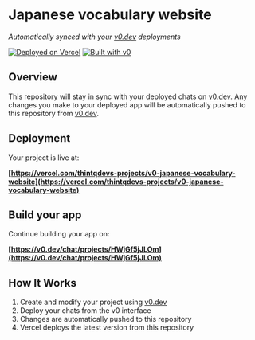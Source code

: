 # Japanese vocabulary website

*Automatically synced with your [v0.dev](https://v0.dev) deployments*

[![Deployed on Vercel](https://img.shields.io/badge/Deployed%20on-Vercel-black?style=for-the-badge&logo=vercel)](https://vercel.com/thintqdevs-projects/v0-japanese-vocabulary-website)
[![Built with v0](https://img.shields.io/badge/Built%20with-v0.dev-black?style=for-the-badge)](https://v0.dev/chat/projects/HWjGf5jJLOm)

## Overview

This repository will stay in sync with your deployed chats on [v0.dev](https://v0.dev).
Any changes you make to your deployed app will be automatically pushed to this repository from [v0.dev](https://v0.dev).

## Deployment

Your project is live at:

**[https://vercel.com/thintqdevs-projects/v0-japanese-vocabulary-website](https://vercel.com/thintqdevs-projects/v0-japanese-vocabulary-website)**

## Build your app

Continue building your app on:

**[https://v0.dev/chat/projects/HWjGf5jJLOm](https://v0.dev/chat/projects/HWjGf5jJLOm)**

## How It Works

1. Create and modify your project using [v0.dev](https://v0.dev)
2. Deploy your chats from the v0 interface
3. Changes are automatically pushed to this repository
4. Vercel deploys the latest version from this repository
